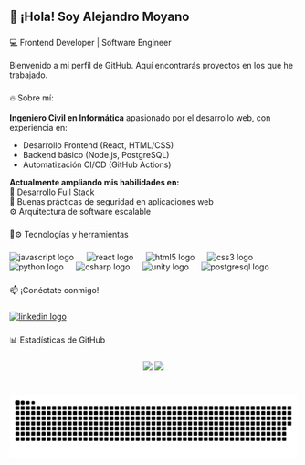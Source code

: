 <h2 align="left">👋 ¡Hola! Soy Alejandro Moyano</h2>

###

<p align="left">💻 Frontend Developer | Software Engineer <br><br>Bienvenido a mi perfil de GitHub. Aquí encontrarás proyectos en los que he trabajado.</p>

###

<p align="left">🔥 Sobre mí:<br><br><b>Ingeniero Civil en Informática</b> apasionado por el desarrollo web, con experiencia en:<br><ul><li>Desarrollo Frontend (React, HTML/CSS)</li><li>Backend básico (Node.js, PostgreSQL)</li><li>Automatización CI/CD (GitHub Actions)</li></ul><b>Actualmente ampliando mis habilidades en:</b><br>🚀 Desarrollo Full Stack<br>🔐 Buenas prácticas de seguridad en aplicaciones web<br>⚙️ Arquitectura de software escalable</p>

###

<p align="left">🚀⚙️ Tecnologías y herramientas</p>

###

<div align="left">
  <img src="https://cdn.jsdelivr.net/gh/devicons/devicon/icons/javascript/javascript-original.svg" height="42" alt="javascript logo"  />
  <img width="14" />
  <img src="https://cdn.jsdelivr.net/gh/devicons/devicon/icons/react/react-original-wordmark.svg" height="42" alt="react logo"  />
  <img width="14" />
  <img src="https://cdn.jsdelivr.net/gh/devicons/devicon/icons/html5/html5-original.svg" height="42" alt="html5 logo"  />
  <img width="14" />
  <img src="https://cdn.jsdelivr.net/gh/devicons/devicon/icons/css3/css3-original.svg" height="42" alt="css3 logo"  />
  <img width="14" />
  <img src="https://cdn.jsdelivr.net/gh/devicons/devicon/icons/python/python-original-wordmark.svg" height="42" alt="python logo"  />
  <img width="14" />
  <img src="https://cdn.jsdelivr.net/gh/devicons/devicon/icons/csharp/csharp-original.svg" height="42" alt="csharp logo"  />
  <img width="14" />
  <img src="https://cdn.jsdelivr.net/gh/devicons/devicon/icons/unity/unity-original.svg" height="42" alt="unity logo"  />
  <img width="14" />
  <img src="https://cdn.jsdelivr.net/gh/devicons/devicon/icons/postgresql/postgresql-original.svg" height="42" alt="postgresql logo"  />
</div>

###

<p align="left">📫 ¡Conéctate conmigo!</p>

###

<div align="left">
  <a href="https://www.linkedin.com/in/alejandromoyanomejias/" target="_blank">
    <img src="https://img.shields.io/static/v1?message=LinkedIn&logo=linkedin&label=&color=1568BB&logoColor=white&labelColor=&style=for-the-badge" height="32" alt="linkedin logo"  />
  </a>
</div>

###

<p align="left">📊 Estadísticas de GitHub</p>

###

<div align="center">
  <img height = "150em" src = "https://github-readme-stats.vercel.app/api?username=alejandromoyanom&show_icons=true&theme=radical&include_all_commits=true&count_private=true" />
   <img height = "150em" src = "https://github-readme-stats.vercel.app/api/top-langs/?username=alejandromoyanom&layout=compact&langs_count=16&theme=radical" />
</div>

###

<br clear="both">

<picture>
  <source media="(prefers-color-scheme: dark)" srcset="https://raw.githubusercontent.com/alejandromoyanom/alejandromoyanom/output/github-snake-dark.svg" />
  <source media="(prefers-color-scheme: light)" srcset="https://raw.githubusercontent.com/alejandromoyanom/alejandromoyanom/output/github-snake.svg" />
  <img alt="github-snake" src="https://raw.githubusercontent.com/alejandromoyanom/alejandromoyanom/output/github-snake.svg" />
</picture>

###

